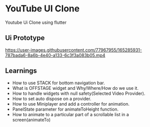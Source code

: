 # YouTube UI Clone

Youtube Ui Clone using flutter

## Ui Prototype 

https://user-images.githubusercontent.com/77967955/165285931-787bada6-8a6b-4e40-a133-6c3f3a083b05.mp4


## Learnings

- How to use STACK for bottom navigation bar.
- What is OFFSTAGE widget and Why/Where/How do we use it.
- How to handle widgets with null safety(Selected Video Provider).
- How to set auto dispose on a provider.
- How to use Miniplayer and add a controller for animation.
- PanelState parameter for animateToHeight function.
- How to animate to a particular part of a scrollable list in a screen(animateTo)
